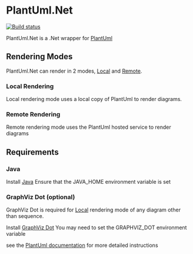 # PlantUml.Net
[![Build status](https://ci.appveyor.com/api/projects/status/228llgqqagi9kutg?svg=true)](https://ci.appveyor.com/project/KevReed/plantuml-net)

PlantUml.Net is a .Net wrapper for [PlantUml](http://plantuml.com/)

## Rendering Modes

PlantUml.Net can render in 2 modes, [Local](#Local) and [Remote](#Remote).

### Local Rendering

Local rendering mode uses a local copy of PlantUml to render diagrams.

### Remote Rendering

Remote rendering mode uses the PlantUml hosted service to render diagrams

## Requirements

### Java

Install [Java](https://java.com/en/download/)
Ensure that the JAVA_HOME environment variable is set

### GraphViz Dot (optional)

GraphViz Dot is required for [Local](#Local) rendering mode of any diagram other than sequence.

Install [GraphViz Dot](https://graphviz.gitlab.io/download/)
You may need to set the GRAPHVIZ_DOT environment variable

see the [PlantUml documentation](http://plantuml.com/graphviz-dot) for more detailed instructions
